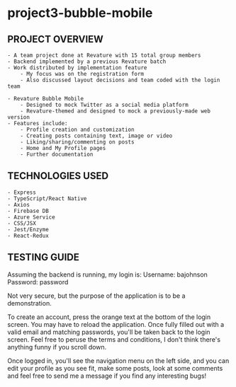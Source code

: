 # project3-bubble-mobile

## PROJECT OVERVIEW
    - A team project done at Revature with 15 total group members
    - Backend implemented by a previous Revature batch
    - Work distributed by implementation feature
        - My focus was on the registration form
        - Also discussed layout decisions and team coded with the login team
    
    - Revature Bubble Mobile
        - Designed to mock Twitter as a social media platform
        - Revature-themed and designed to mock a previously-made web version
    - Features include:
        - Profile creation and customization
        - Creating posts containing text, image or video
        - Liking/sharing/commenting on posts
        - Home and My Profile pages
        - Further documentation

## TECHNOLOGIES USED
    - Express
    - TypeScript/React Native
    - Axios
    - Firebase DB
    - Azure Service
    - CSS/JSX
    - Jest/Enzyme
    - React-Redux

## TESTING GUIDE

Assuming the backend is running, my login is:
Username: bajohnson Password: password

Not very secure, but the purpose of the application is to be a demonstration. 

To create an account, press the orange text at the bottom of the login screen. You may have to reload the application. Once fully filled out with a valid email and matching passwords, you'll be taken back to the login screen. Feel free to peruse the terms and conditions, I don't think there's anything funny if you scroll down.

Once logged in, you'll see the navigation menu on the left side, and you can edit your profile as you see fit, make some posts, look at some comments and feel free to send me a message if you find any interesting bugs!
